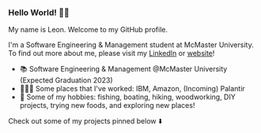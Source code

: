 ### Hello World! 👋🏻
My name is Leon. Welcome to my GitHub profile. 

I'm a Software Engineering & Management student at McMaster University. To find out more about me, please visit my [LinkedIn](https://www.linkedin.com/in/leon-so/) or [website](https://leonso.ca)!

- 📚 Software Engineering & Management @McMaster University (Expected Graduation 2023)
- 👨🏻‍💻 Some places that I've worked: IBM, Amazon, (Incoming) Palantir
- 🤠 Some of my hobbies: fishing, boating, hiking, woodworking, DIY projects, trying new foods, and exploring new places!

Check out some of my projects pinned below ⬇️

